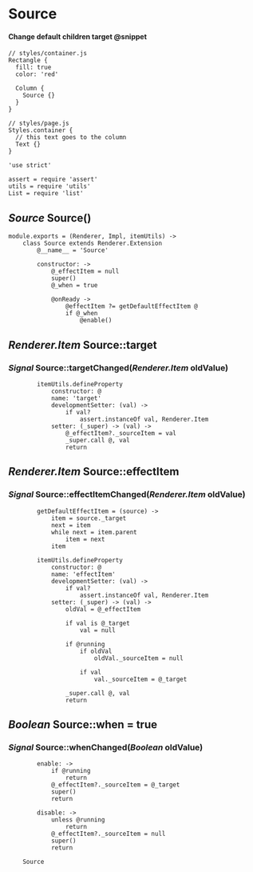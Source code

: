 Source
======

#### Change default children target @snippet

```
// styles/container.js
Rectangle {
  fill: true
  color: 'red'

  Column {
    Source {}
  }
}

// styles/page.js
Styles.container {
  // this text goes to the column
  Text {}
}
```

	'use strict'

	assert = require 'assert'
	utils = require 'utils'
	List = require 'list'

*Source* Source()
-----------------

	module.exports = (Renderer, Impl, itemUtils) ->
		class Source extends Renderer.Extension
			@__name__ = 'Source'

			constructor: ->
				@_effectItem = null
				super()
				@_when = true

				@onReady ->
					@effectItem ?= getDefaultEffectItem @
					if @_when
						@enable()

*Renderer.Item* Source::target
------------------------------

### *Signal* Source::targetChanged(*Renderer.Item* oldValue)

			itemUtils.defineProperty
				constructor: @
				name: 'target'
				developmentSetter: (val) ->
					if val?
						assert.instanceOf val, Renderer.Item
				setter: (_super) -> (val) ->
					@_effectItem?._sourceItem = val
					_super.call @, val
					return

*Renderer.Item* Source::effectItem
----------------------------------

### *Signal* Source::effectItemChanged(*Renderer.Item* oldValue)

			getDefaultEffectItem = (source) ->
				item = source._target
				next = item
				while next = item.parent
					item = next
				item

			itemUtils.defineProperty
				constructor: @
				name: 'effectItem'
				developmentSetter: (val) ->
					if val?
						assert.instanceOf val, Renderer.Item
				setter: (_super) -> (val) ->
					oldVal = @_effectItem

					if val is @_target
						val = null

					if @running
						if oldVal
							oldVal._sourceItem = null

						if val
							val._sourceItem = @_target

					_super.call @, val
					return

*Boolean* Source::when = true
-----------------------------

### *Signal* Source::whenChanged(*Boolean* oldValue)

			enable: ->
				if @running
					return
				@_effectItem?._sourceItem = @_target
				super()
				return

			disable: ->
				unless @running
					return
				@_effectItem?._sourceItem = null
				super()
				return

		Source
